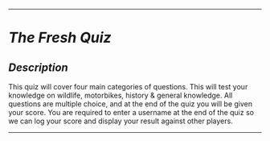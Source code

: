 <hr>

# *The Fresh Quiz*

## *Description*

This quiz will cover four main categories of questions. This will test your knowledge on wildlife, motorbikes, history & general knowledge. All questions are multiple choice, and at the end of the quiz you will be given your score. You are required to enter a username at the end of the quiz so we can log your score and display your result against other players.

<hr>


